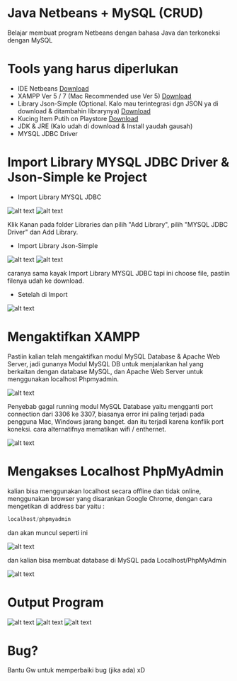 # Java Netbeans + MySQL (CRUD)

Belajar membuat program Netbeans dengan bahasa Java dan terkoneksi dengan MySQL

# Tools yang harus diperlukan

- IDE Netbeans [Download](https://netbeans.org/downloads/8.0.2/)
- XAMPP Ver 5 / 7 (Mac Recommended use Ver 5) [Download](https://www.apachefriends.org/download.html)
- Library Json-Simple (Optional. Kalo mau terintegrasi dgn JSON ya di download & ditambahin librarynya) [Download](https://jar-download.com/artifacts/com.googlecode.json-simple/json-simple/1.1.1/source-code)
- Kucing Item Putih on Playstore [Download](https://play.google.com/store/apps/details?id=id.kataponcoe.kucingitemputih)
- JDK & JRE (Kalo udah di download & Install yaudah gausah)
- MYSQL JDBC Driver

# Import Library MYSQL JDBC Driver & Json-Simple ke Project

- Import Library MYSQL JDBC

![alt text](https://github.com/poncoe/javanetbeans_mysql/blob/master/screenshot/import1.png)
![alt text](https://github.com/poncoe/javanetbeans_mysql/blob/master/screenshot/import2.png)

Klik Kanan pada folder Libraries dan pilih "Add Library", pilih "MYSQL JDBC Driver" dan Add Library.

- Import Library Json-Simple

![alt text](https://github.com/poncoe/javanetbeans_mysql/blob/master/screenshot/import3.png)
![alt text](https://github.com/poncoe/javanetbeans_mysql/blob/master/screenshot/import4.png)

caranya sama kayak Import Library MYSQL JDBC tapi ini choose file, pastiin filenya udah ke download.

- Setelah di Import

![alt text](https://github.com/poncoe/javanetbeans_mysql/blob/master/screenshot/import5.png)

# Mengaktifkan XAMPP

Pastiin kalian telah mengaktifkan modul MySQL Database & Apache Web Server, jadi gunanya Modul MySQL DB untuk menjalankan hal yang berkaitan dengan database MySQL, dan Apache Web Server untuk menggunakan localhost Phpmyadmin.

![alt text](https://github.com/poncoe/javanetbeans_mysql/blob/master/screenshot/xamp1.png)

Penyebab gagal running modul MySQL Database yaitu mengganti port connection dari 3306 ke 3307, biasanya error ini paling terjadi pada pengguna Mac, Windows jarang banget. dan itu terjadi karena konflik port koneksi. cara alternatifnya mematikan wifi / enthernet.

![alt text](https://github.com/poncoe/javanetbeans_mysql/blob/master/screenshot/xamp2.png)

# Mengakses Localhost PhpMyAdmin

kalian bisa menggunakan localhost secara offline dan tidak online, menggunakan browser yang disarankan Google Chrome, dengan cara mengetikan di address bar yaitu :

```javascript
localhost/phpmyadmin
```

dan akan muncul seperti ini 

![alt text](https://github.com/poncoe/javanetbeans_mysql/blob/master/screenshot/phpmyadmin1.png)

dan kalian bisa membuat database di MySQL pada Localhost/PhpMyAdmin

![alt text](https://github.com/poncoe/javanetbeans_mysql/blob/master/screenshot/phpmyadmin2.png)

# Output Program

![alt text](https://github.com/poncoe/javanetbeans_mysql/blob/master/screenshot/output1.png)
![alt text](https://github.com/poncoe/javanetbeans_mysql/blob/master/screenshot/output2.png)
![alt text](https://github.com/poncoe/javanetbeans_mysql/blob/master/screenshot/output3.png)

# Bug?

Bantu Gw untuk memperbaiki bug (jika ada) xD

